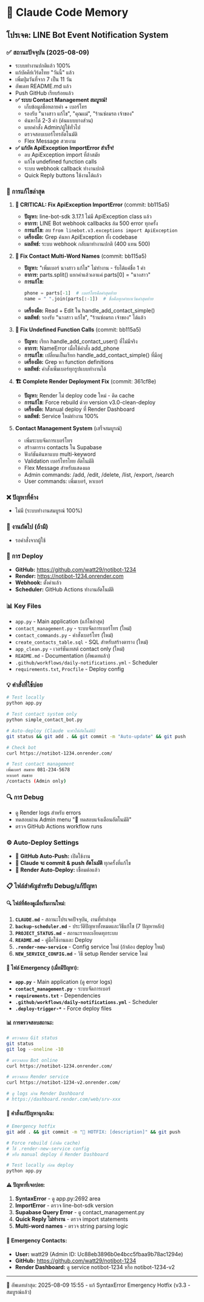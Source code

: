 # 🤖 Claude Code Memory

## โปรเจค: LINE Bot Event Notification System

### ✅ สถานะปัจจุบัน (2025-08-09)
- ระบบทำงานปกติแล้ว 100%
- แก้บัคคีย์เวิร์ดไทย "วันนี้" แล้ว  
- เพิ่มปุ่มวันที่จาก 7 เป็น 11 วัน
- อัพเดท README.md แล้ว
- Push GitHub เรียบร้อยแล้ว
- **✅ ระบบ Contact Management สมบูรณ์!**
  - เก็บข้อมูลชื่อหลายคำ + เบอร์โทร
  - รองรับ "นางสาว แก้ไข", "คุณแม่", "ร้านซ่อมรถ เจ้าของ"
  - ค้นหาได้ 2-3 คำ (ค้นแบบบางส่วน)
  - แยกคำสั่ง Admin/ผู้ใช้ทั่วไป
  - ตรวจสอบเบอร์โทรอัตโนมัติ
  - Flex Message สวยงาม
- **✅ แก้บัค ApiException ImportError สำเร็จ!**
  - ลบ ApiException import ที่ล้าสมัย
  - แก้ไข undefined function calls
  - ระบบ webhook callback ทำงานปกติ
  - Quick Reply buttons ใช้งานได้แล้ว

### 🔧 การแก้ไขล่าสุด
1. **🚨 CRITICAL: Fix ApiException ImportError** (commit: bb115a5) 
   - **ปัญหา:** line-bot-sdk 3.17.1 ไม่มี ApiException class แล้ว
   - **อาการ:** LINE Bot webhook callbacks ล้ม 500 error ทุกครั้ง  
   - **การแก้ไข:** ลบ `from linebot.v3.exceptions import ApiException`
   - **เครื่องมือ:** Grep ค้นหา ApiException ทั้ง codebase
   - **ผลลัพธ์:** ระบบ webhook กลับมาทำงานปกติ (400 แทน 500)

2. **🔧 Fix Contact Multi-Word Names** (commit: bb115a5)
   - **ปัญหา:** "เพิ่มเบอร์ นางสาว แก้ไข" ไม่ทำงาน - รับได้แค่ชื่อ 1 คำ
   - **อาการ:** parts.split() แยกคำแล้วเอาแค่ parts[0] = "นางสาว"
   - **การแก้ไข:** 
     ```python
     phone = parts[-1]  # เบอร์โทรคือคำสุดท้าย  
     name = " ".join(parts[:-1])  # ชื่อคือทุกคำยกเว้นคำสุดท้าย
     ```
   - **เครื่องมือ:** Read + Edit ใน handle_add_contact_simple()
   - **ผลลัพธ์:** รองรับ "นางสาว แก้ไข", "ร้านซ่อมรถ เจ้าของ" ได้แล้ว

3. **🔄 Fix Undefined Function Calls** (commit: bb115a5)
   - **ปัญหา:** เรียก handle_add_contact_user() ที่ไม่มีจริง
   - **อาการ:** NameError เมื่อใช้คำสั่ง add_phone
   - **การแก้ไข:** เปลี่ยนเป็นเรียก handle_add_contact_simple() ที่มีอยู่
   - **เครื่องมือ:** Grep หา function definitions
   - **ผลลัพธ์:** คำสั่งเพิ่มเบอร์ทุกรูปแบบทำงานได้

4. **🏗️ Complete Render Deployment Fix** (commit: 361cf8e)
   - **ปัญหา:** Render ไม่ deploy code ใหม่ - ติด cache
   - **การแก้ไข:** Force rebuild ด้วย version v3.0-clean-deploy
   - **เครื่องมือ:** Manual deploy ที่ Render Dashboard
   - **ผลลัพธ์:** Service ใหม่ทำงาน 100%

5. **Contact Management System** (เสร็จสมบูรณ์)
   - เพิ่มระบบจัดการเบอร์โทร
   - สร้างตาราง contacts ใน Supabase
   - ฟังก์ชันค้นหาแบบ multi-keyword
   - Validation เบอร์โทรไทย อัตโนมัติ
   - Flex Message สำหรับแสดงผล
   - Admin commands: /add, /edit, /delete, /list, /export, /search
   - User commands: เพิ่มเบอร์, หาเบอร์

### ❌ ปัญหาที่ค้าง
- ไม่มี (ระบบทำงานสมบูรณ์ 100%)

### 🎯 งานถัดไป (ถ้ามี)
- รอคำสั่งจากผู้ใช้

### 🚀 การ Deploy
- **GitHub:** https://github.com/watt29/notibot-1234  
- **Render:** https://notibot-1234.onrender.com
- **Webhook:** ตั้งค่าแล้ว
- **Scheduler:** GitHub Actions ทำงานอัตโนมัติ

### 📊 Key Files
- `app.py` - Main application (แก้ไขล่าสุด)
- `contact_management.py` - ระบบจัดการเบอร์โทร (ใหม่)
- `contact_commands.py` - คำสั่งเบอร์โทร (ใหม่)
- `create_contacts_table.sql` - SQL สำหรับสร้างตาราง (ใหม่)
- `app_clean.py` - เวอร์ชันเทสต์ contact only (ใหม่)
- `README.md` - Documentation (อัพเดทแล้ว)
- `.github/workflows/daily-notifications.yml` - Scheduler
- `requirements.txt`, `Procfile` - Deploy config

### 💡 คำสั่งที่ใช้บ่อย
```bash
# Test locally
python app.py

# Test contact system only  
python simple_contact_bot.py

# Auto-deploy (Claude จะทำให้อัตโนมัติ)
git status && git add . && git commit -m "Auto-update" && git push

# Check bot
curl https://notibot-1234.onrender.com/

# Test contact management
เพิ่มเบอร์ สมชาย 081-234-5678
หาเบอร์ สมชาย
/contacts (Admin only)
```

### 🔍 การ Debug
- ดู Render logs สำหรับ errors
- ทดสอบผ่าน Admin menu "🤖 ทดสอบแจ้งเตือนอัตโนมัติ"
- ตรวจ GitHub Actions workflow runs

### ⚙️ **Auto-Deploy Settings**
- 🔄 **GitHub Auto-Push:** เปิดใช้งาน
- 🤖 **Claude จะ commit & push อัตโนมัติ** ทุกครั้งที่แก้ไข
- 🚀 **Render Auto-Deploy:** เชื่อมต่อแล้ว

### 📋 ไฟล์สำคัญสำหรับ Debug/แก้ปัญหา

#### 🔍 ไฟล์ที่ต้องดูเมื่อเริ่มงานใหม่:
1. **`CLAUDE.md`** - สถานะโปรเจคปัจจุบัน, งานที่ทำล่าสุด
2. **`backup-scheduler.md`** - ประวัติปัญหาทั้งหมดและวิธีแก้ไข (7 ปัญหาหลัก) 
3. **`PROJECT_STATUS.md`** - สถานะรายละเอียดทุกระบบ
4. **`README.md`** - คู่มือใช้งานและ Deploy
5. **`.render-new-service`** - Config service ใหม่ (ถ้าต้อง deploy ใหม่)
6. **`NEW_SERVICE_CONFIG.md`** - วิธี setup Render service ใหม่

#### 🚨 ไฟล์ Emergency (เมื่อมีปัญหา):
- **`app.py`** - Main application (ดู error logs)
- **`contact_management.py`** - ระบบจัดการเบอร์
- **`requirements.txt`** - Dependencies  
- **`.github/workflows/daily-notifications.yml`** - Scheduler
- **`.deploy-trigger-*`** - Force deploy files

#### 📊 การตรวจสอบสถานะ:
```bash
# ตรวจสอบ Git status
git status
git log --oneline -10

# ตรวจสอบ Bot online
curl https://notibot-1234.onrender.com/

# ตรวจสอบ Render service
curl https://notibot-1234-v2.onrender.com/ 

# ดู logs ผ่าน Render Dashboard
# https://dashboard.render.com/web/srv-xxx
```

#### 🔧 คำสั่งแก้ปัญหาฉุกเฉิน:
```bash
# Emergency hotfix
git add . && git commit -m "🚨 HOTFIX: [description]" && git push

# Force rebuild (ถ้าติด cache)  
# ใช้ .render-new-service config
# หรือ manual deploy ที่ Render Dashboard

# Test locally ก่อน deploy
python app.py
```

#### ⚠️ ปัญหาที่เจอบ่อย:
1. **SyntaxError** - ดู app.py:2692 area
2. **ImportError** - ตรวจ line-bot-sdk version
3. **Supabase Query Error** - ดู contact_management.py
4. **Quick Reply ไม่ทำงาน** - ตรวจ import statements
5. **Multi-word names** - ตรวจ string parsing logic

#### 🏥 Emergency Contacts:
- **User:** watt29 (Admin ID: Uc88eb3896b0e4bcc5fbaa9b78ac1294e)
- **GitHub:** https://github.com/watt29/notibot-1234
- **Render Dashboard:** ดู service notibot-1234 หรือ notibot-1234-v2

---
📝 อัพเดทล่าสุด: 2025-08-09 15:55 - แก้ SyntaxError Emergency Hotfix (v3.3 - สมบูรณ์แล้ว)
